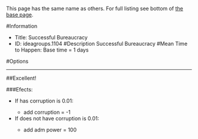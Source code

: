 This page has the same name as others. For full listing see bottom of [the base page](successful_bureaucracy.md).

#Information
 - Title: Successful Bureaucracy
 - ID: ideagroups.1104
#Description
Successful Bureaucracy
#Mean Time to Happen:
Base time = 1 days

#Options

___
##Excellent!

###Efects:<ul><li>If has corruption is 0.01:</li><ul><li>add corruption = -1</li></ul><li>If does not have corruption is 0.01:</li><ul><li>add adm power = 100</li></ul></ul>
